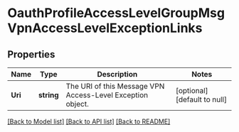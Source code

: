 # OauthProfileAccessLevelGroupMsgVpnAccessLevelExceptionLinks

## Properties
Name | Type | Description | Notes
------------ | ------------- | ------------- | -------------
**Uri** | **string** | The URI of this Message VPN Access-Level Exception object. | [optional] [default to null]

[[Back to Model list]](../README.md#documentation-for-models) [[Back to API list]](../README.md#documentation-for-api-endpoints) [[Back to README]](../README.md)

